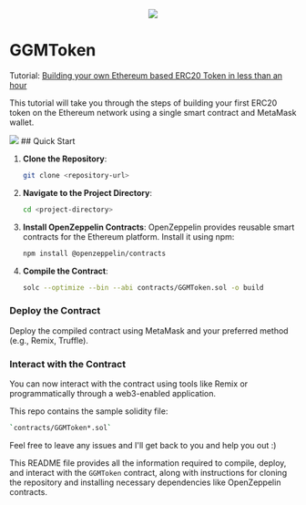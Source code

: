 <p align="center">
  <img src="https://user-images.githubusercontent.com/38366526/53689298-fc3d5000-3d52-11e9-8f6f-4b46263ad57b.png">
</p>

# GGMToken

Tutorial: [Building your own Ethereum based ERC20 Token in less than an hour](https://medium.com/@vahiwe/building-your-own-ethereum-based-ecr20-token-in-less-than-an-hour-d4d4c7a14b1e)

This tutorial will take you through the steps of building your first ERC20 token on the Ethereum network using a single smart contract and MetaMask wallet.

 <img src="https://res.cloudinary.com/dtvv1oyyj/image/upload/v1692871107/such.png">
## Quick Start

1. **Clone the Repository**: 
   ```bash
   git clone <repository-url>

2. **Navigate to the Project Directory**: 
   ```bash
   cd <project-directory>

3. **Install OpenZeppelin Contracts**: 
OpenZeppelin provides reusable smart contracts for the Ethereum platform. Install it using npm:
   ```bash
   npm install @openzeppelin/contracts

5. **Compile the Contract**: 
   ```bash
   solc --optimize --bin --abi contracts/GGMToken.sol -o build


### Deploy the Contract

Deploy the compiled contract using MetaMask and your preferred method (e.g., Remix, Truffle).

### Interact with the Contract

You can now interact with the contract using tools like Remix or programmatically through a web3-enabled application.

This repo contains the sample solidity file:
   ```bash
  `contracts/GGMToken*.sol`
```

Feel free to leave any issues and I'll get back to you and help you out :)


This README file provides all the information required to compile, deploy, and interact with the `GGMToken` contract, along with instructions for cloning the repository and installing necessary dependencies like OpenZeppelin contracts.
